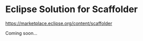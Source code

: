 # Eclipse Solution for Scaffolder

https://marketplace.eclipse.org/content/scaffolder

Coming soon...

